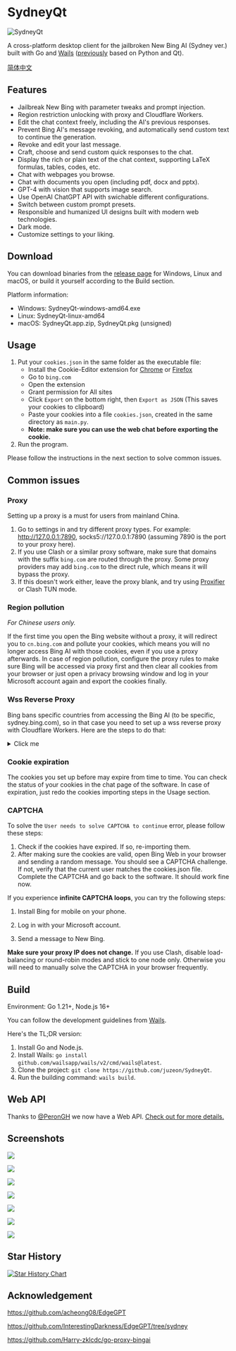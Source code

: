 # SydneyQt

![SydneyQt](https://socialify.git.ci/juzeon/SydneyQt/image?font=Inter&forks=1&logo=https%3A%2F%2Fupload.wikimedia.org%2Fwikipedia%2Fcommons%2F9%2F9c%2FBing_Fluent_Logo.svg&name=1&owner=1&pattern=Signal&stargazers=1&theme=Light)

A cross-platform desktop client for the jailbroken New Bing AI (Sydney ver.) built with Go and [Wails](https://github.com/wailsapp/wails) ([previously](https://github.com/juzeon/SydneyQt/tree/v1) based on Python and Qt).

[简体中文](README_zh.md)

## Features

- Jailbreak New Bing with parameter tweaks and prompt injection.
- Region restriction unlocking with proxy and Cloudflare Workers.
- Edit the chat context freely, including the AI's previous responses.
- Prevent Bing AI's message revoking, and automatically send custom text to continue the generation.
- Revoke and edit your last message.
- Craft, choose and send custom quick responses to the chat.
- Display the rich or plain text of the chat context, supporting LaTeX formulas, tables, codes, etc.
- Chat with webpages you browse.
- Chat with documents you open (including pdf, docx and pptx).
- GPT-4 with vision that supports image search.
- Use OpenAI ChatGPT API with swichable different configurations.
- Switch between custom prompt presets.
- Responsible and humanized UI designs built with modern web technologies.
- Dark mode.
- Customize settings to your liking.

## Download

You can download binaries from the [release page](https://github.com/juzeon/SydneyQt/releases) for Windows, Linux and macOS, or build it yourself according to the Build section.

Platform information:

- Windows:  SydneyQt-windows-amd64.exe
- Linux:  SydneyQt-linux-amd64
- macOS: SydneyQt.app.zip, SydneyQt.pkg (unsigned)

## Usage

1. Put your `cookies.json` in the same folder as the executable file:
   - Install the Cookie-Editor extension for [Chrome](https://chrome.google.com/webstore/detail/cookie-editor/hlkenndednhfkekhgcdicdfddnkalmdm) or [Firefox](https://addons.mozilla.org/en-US/firefox/addon/cookie-editor/)
   - Go to `bing.com`
   - Open the extension
   - Grant permission for All sites
   - Click `Export` on the bottom right, then `Export as JSON` (This saves your cookies to clipboard)
   - Paste your cookies into a file `cookies.json`, created in the same directory as `main.py`.
   - **Note: make sure you can use the web chat before exporting the cookie.**
2. Run the program.

Please follow the instructions in the next section to solve common issues.

## Common issues

### Proxy

Setting up a proxy is a must for users from mainland China.

1. Go to settings in and try different proxy types. For example: http://127.0.0.1:7890, socks5://127.0.0.1:7890 (assuming 7890 is the port to your proxy here).
2. If you use Clash or a similar proxy software, make sure that domains with the suffix `bing.com` are routed through the proxy. Some proxy providers may add `bing.com` to the direct rule, which means it will bypass the proxy.
3. If this doesn't work either, leave the proxy blank, and try using [Proxifier](https://www.proxifier.com/) or Clash TUN mode.

### Region pollution

*For Chinese users only.*

If the first time you open the Bing website without a proxy, it will redirect you to `cn.bing.com` and pollute your cookies, which means you will no longer access Bing AI with those cookies, even if you use a proxy afterwards. In case of region pollution, configure the proxy rules to make sure Bing will be accessed via proxy first and then clear all cookies from your browser or just open a privacy browsing window and log in your Microsoft account again and export the cookies finally.

### Wss Reverse Proxy

Bing bans specific countries from accessing the Bing AI (to be specific, sydney.bing.com), so in that case you need to set up a wss reverse proxy with Cloudflare Workers. Here are the steps to do that:

<details>
<summary>Click me</summary>

1. Go to [this link](https://dash.cloudflare.com/) and sign in or sign up for a Cloudflare account.
2. In the sidebar, select `Workers & Pages`.
3. On the page that opens, click `Create application`.
4. Choose `Create Worker`.
5. Give your worker a name and click `Deploy`.
6. On the worker detail page, click `Quick edit`.
7. Copy all the code from [here](https://raw.githubusercontent.com/Harry-zklcdc/go-proxy-bingai/master/cloudflare/worker.js) and paste it over the existing code in `worker.js`. Then click `Save and deploy`.
8. Copy the worker domain that looks like `xxxx-xxxx-xxxx.xxxx.workers.dev` (not a URL like `https://xxxx-xxxx-xxxx.xxxx.workers.dev/`, please remove the prefixes and suffixes) and paste it as `Wss Domain` in the settings page. Then click `Save`.
</details>

### Cookie expiration

The cookies you set up before may expire from time to time. You can check the status of your cookies in the chat page of the software. In case of expiration, just redo the cookies importing steps in the Usage section.

### CAPTCHA

To solve the `User needs to solve CAPTCHA to continue` error, please follow these steps:

1. Check if the cookies have expired. If so, re-importing them.
2. After making sure the cookies are valid, open Bing Web in your browser and sending a random message. You should see a CAPTCHA challenge. If not, verify that the current user matches the cookies.json file. Complete the CAPTCHA and go back to the software. It should work fine now.

If you experience **infinite CAPTCHA loops**, you can try the following steps:

1. Install Bing for mobile on your phone.

2. Log in with your Microsoft account.

3. Send a message to New Bing.

**Make sure your proxy IP does not change.** If you use Clash, disable load-balancing or round-robin modes and stick to one node only. Otherwise you will need to manually solve the CAPTCHA in your browser frequently.

## Build

Environment: Go 1.21+, Node.js 16+

You can follow the development guidelines from [Wails](https://wails.io/docs/gettingstarted/installation/).

Here's the TL;DR version:

1. Install Go and Node.js.
2. Install Wails: `go install github.com/wailsapp/wails/v2/cmd/wails@latest`.
3. Clone the project: `git clone https://github.com/juzeon/SydneyQt`.
4. Run the building command: `wails build`.

## Web API

Thanks to [@PeronGH](https://github.com/PeronGH) we now have a Web API. [Check out for more details.](webapi/README.md)

## Screenshots

![](https://public.ptree.top/ShareX/2023/12/04/1701694976/1qwHCtSW7D.png)

![](https://public.ptree.top/ShareX/2023/12/05/1701779864/syd-color.jpg)

![](https://public.ptree.top/ShareX/2023/12/04/1701694905/sGRMfoZDFY.png)

![](https://public.ptree.top/ShareX/2023/12/04/1701694936/KwoV5xRVCj.png)

![](https://public.ptree.top/ShareX/2023/12/04/1701694957/vRsuaw8lOD.png)

![](https://public.ptree.top/ShareX/2023/12/04/1701696071/u8vwoftQT5.png)

![](https://public.ptree.top/ShareX/2023/12/04/1701695093/457fe0ufJZ.png)

## Star History

[![Star History Chart](https://api.star-history.com/svg?repos=juzeon/SydneyQt&type=Date)](https://star-history.com/#juzeon/SydneyQt&Date)

## Acknowledgement

<https://github.com/acheong08/EdgeGPT>

<https://github.com/InterestingDarkness/EdgeGPT/tree/sydney>

<https://github.com/Harry-zklcdc/go-proxy-bingai>